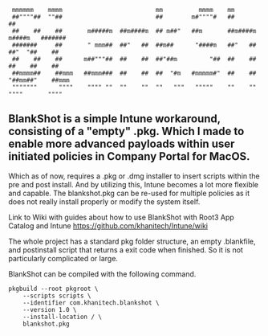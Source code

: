 ```
 mmmmmm    mmmm                          mm          mmmm    mm
 ##""""##  ""##                          ##        m#""""#   ##                    ##
 ##    ##    ##       m#####m  ##m####m  ## m##"   ##m       ##m####m   m####m   #######
 #######     ##       " mmm##  ##"   ##  ##m##      "####m   ##"   ##  ##"  "##    ##
 ##    ##    ##      m##"""##  ##    ##  ##"##m         "##  ##    ##  ##    ##    ##
 ##mmmm##    ##mmm   ##mmm###  ##    ##  ##  "#m   #mmmmm#"  ##    ##  "##mm##"    ##mmm
 """""""      """"    """" ""  ""    ""  ""   """   """""    ""    ""    """"       """"
```
## BlankShot is a simple Intune workaround, consisting of a "empty" .pkg. Which I made to enable more advanced payloads within user initiated policies in Company Portal for MacOS. 
Which as of now, requires a .pkg or .dmg installer to insert scripts within the pre and post install. And by utilizing this, Intune becomes a lot more flexible and capable. The blankshot.pkg
can be re-used for multiple policies as it does not really install properly or modify the system itself.

Link to Wiki with guides about how to use BlankShot with Root3 App Catalog and Intune
https://github.com/khanitech/Intune/wiki

The whole project has a standard pkg folder structure, an empty .blankfile, and postinstall script that returns a exit code when finished. So it is not particularly complicated or large.

BlankShot can be compiled with the following command.
```
pkgbuild --root pkgroot \                  
    --scripts scripts \
    --identifier com.khanitech.blankshot \
    --version 1.0 \
    --install-location / \
    blankshot.pkg
```
